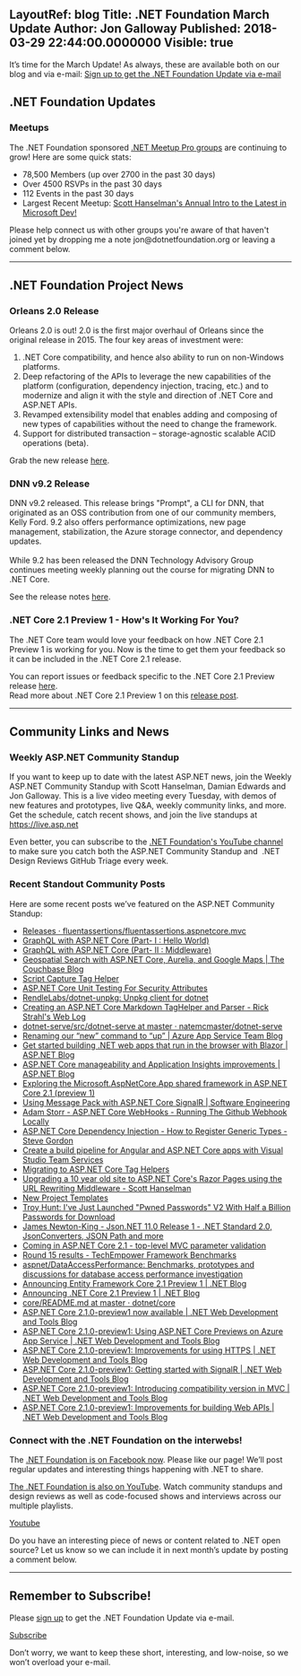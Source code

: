 LayoutRef: blog
Title: .NET Foundation March Update
Author: Jon Galloway
Published: 2018-03-29 22:44:00.0000000
Visible: true
---
<p>It’s time for the March Update! As always, these are available both on our blog and via e-mail: <a href="http://eepurl.com/dhL_qb">Sign up to get the .NET Foundation Update via e-mail</a></p>

<h2>.NET Foundation Updates</h2>

<h3>Meetups</h3>

<p>The .NET Foundation sponsored <a href="https://www.meetup.com/pro/dotnet">.NET Meetup Pro groups</a> are continuing to grow! Here are some quick stats:</p>

<ul>
<li>78,500 Members (up over 2700 in the past 30 days)</li>
<li>Over 4500 RSVPs in the past 30 days</li>
<li>112 Events in the past 30 days</li>
<li>Largest Recent Meetup:&nbsp;<a href="https://www.meetup.com/PADNUG/events/238627373/">Scott Hanselman's Annual Intro to the Latest in Microsoft Dev!</a></li>
</ul>

<p>Please help connect us with other groups you're aware of that haven't joined yet by dropping me a note <a>jon@dotnetfoundation.org</a> or leaving a comment below.​</p>

<hr />
<h2>.NET Foundation Project News</h2>

<h3>Orleans 2.0 Release</h3>

<p>Orleans 2.0 is out!&nbsp;2.0 is the first major overhaul of Orleans since the original release in 2015. The four key areas of investment were:</p>

<ol>
<li>.NET Core compatibility, and hence also ability to run on non-Windows platforms.</li>
<li>Deep refactoring of the APIs to leverage the new capabilities of the platform (configuration, dependency injection, tracing, etc.) and to modernize and align it with the style and direction of .NET Core and ASP.NET APIs.</li>
<li>Revamped extensibility model that enables adding and composing of new types of capabilities without the need to change the framework.</li>
<li>Support for distributed transaction – storage-agnostic scalable ACID operations (beta).</li>
</ol>

<p>Grab the new release <a href="https://github.com/dotnet/orleans/releases/tag/v2.0.0">here</a>.</p>

<h3>DNN v9.2 Release</h3>

<p>DNN v9.2 released. This release brings "Prompt", a CLI for DNN, that originated as an OSS contribution from one of our community members, Kelly Ford. 9.2 also offers performance optimizations, new page management, stabilization, the Azure storage connector, and dependency updates.<br />
<br />
While 9.2 has been released the DNN Technology Advisory Group continues meeting weekly planning out the course for migrating DNN to .NET Core.</p>

<p>See the release notes <a href="http://www.dnnsoftware.com/community-blog/cid/155509/dnn-platform-and-evoq-92-release-notes">here</a>.</p>

<h3>.NET Core 2.1 Preview 1 - How's It Working For You?</h3>

<p>The .NET Core team would love your feedback on how .NET Core 2.1 Preview 1 is working for you. Now is the time to get them your feedback so it can be included in the .NET Core 2.1 release.</p>

<p>You can report issues or feedback specific to the .NET Core 2.1 Preview release&nbsp;<a href="https://github.com/dotnet/core/issues/1297">here</a>.&nbsp;&nbsp;<br />
Read more about .NET Core 2.1 Preview 1 on this&nbsp;<a href="https://blogs.msdn.microsoft.com/dotnet/2018/02/27/announcing-net-core-2-1-preview-1/">release post</a>.</p>

<p></p>

<p></p>

<hr />
<h2>Community Links and News</h2>

<h3>Weekly ASP.NET Community Standup</h3>

<p>If you want to keep up to date with the latest ASP.NET news, join the Weekly ASP.NET Community Standup with Scott Hanselman, Damian Edwards and Jon Galloway. This is a live video meeting every Tuesday, with demos of new features and prototypes, live Q&amp;A, weekly community links, and more. Get the schedule, catch recent shows, and join the live standups at <a href="https://live.asp.net">https://live.asp.net</a></p>

<p>Even better, you can subscribe to the <a href="https://www.youtube.com/channel/UCiaZbznpWV1o-KLxj8zqR6A/playlists">.NET Foundation's YouTube channel</a> to make sure you catch both the ASP.NET Community Standup and&nbsp; .NET Design Reviews GitHub Triage every week.</p>

<h3></h3>

<h3>Recent Standout Community Posts</h3>

<p>Here are some recent posts we’ve featured on the ASP.NET Community Standup:</p>

<ul>
<li><a href="https://github.com/fluentassertions/fluentassertions.aspnetcore.mvc/releases">Releases · fluentassertions/fluentassertions.aspnetcore.mvc </a></li>
<li><a href="http://fiyazhasan.me/graphql-with-asp-net-core/">GraphQL with ASP.NET Core (Part- I : Hello World) </a></li>
<li><a href="chrome-extension://klbibkeccnjlkjkiokjodocebajanakg/suspended.html#ttl=GraphQL%20with%20ASP.NET%20Core%20(Part-%20II%20%3A%20Middleware)&amp;uri=http://fiyazhasan.me/graphql-with-asp-net-core-part-ii-middleware/">GraphQL with ASP.NET Core (Part- II : Middleware) </a></li>
<li><a href="https://blog.couchbase.com/geospatial-aspnet-aurelia-google-maps/">Geospatial Search with ASP.NET Core, Aurelia, and Google Maps | The Couchbase Blog </a></li>
<li><a href="https://berserkerdotnet.github.io/blog/script-capture-tag-helper/">Script Capture Tag Helper </a></li>
<li><a href="https://davidpine.net/blog/asp-net-core-security-unit-testing/">ASP.NET Core Unit Testing For Security Attributes </a></li>
<li><a href="https://github.com/RendleLabs/dotnet-unpkg#dotnet-unpkg">RendleLabs/dotnet-unpkg: Unpkg client for dotnet </a></li>
<li><a href="https://weblog.west-wind.com/posts/2018/Mar/23/Creating-an-ASPNET-Core-Markdown-TagHelper-and-Parser">Creating an ASP.NET Core Markdown TagHelper and Parser - Rick Strahl's Web Log </a></li>
<li><a href="https://github.com/natemcmaster/dotnet-serve/tree/master/src/dotnet-serve">dotnet-serve/src/dotnet-serve at master · natemcmaster/dotnet-serve </a></li>
<li><a href="https://blogs.msdn.microsoft.com/appserviceteam/2018/03/22/renaming-our-new-command-to-up/?WT.mc_id=announcement-twitter-shboyer">Renaming our “new” command to “up” | Azure App Service Team Blog </a></li>
<li><a href="https://blogs.msdn.microsoft.com/webdev/2018/03/22/get-started-building-net-web-apps-in-the-browser-with-blazor/">Get started building .NET web apps that run in the browser with Blazor | ASP.NET Blog </a></li>
<li><a href="https://blogs.msdn.microsoft.com/webdev/2018/03/22/asp-net-core-manageability-and-application-insights-improvements/">ASP.NET Core manageability and Application Insights improvements | ASP.NET Blog </a></li>
<li><a href="https://andrewlock.net/exploring-the-microsoft-aspnetcore-app-shared-framework-in-asp-net-core-2-1-preview-1/">Exploring the Microsoft.AspNetCore.App shared framework in ASP.NET Core 2.1 (preview 1) </a></li>
<li><a href="https://damienbod.com/2018/03/19/using-message-pack-with-asp-net-core-signalr/">Using Message Pack with ASP.NET Core SignalR | Software Engineering </a></li>
<li><a href="https://adamstorr.azurewebsites.net/blog/aspnetcore-webhooks-running-the-github-webhook">Adam Storr - ASP.NET Core WebHooks - Running The Github Webhook Locally </a></li>
<li><a href="https://www.stevejgordon.co.uk/asp-net-core-dependency-injection-how-to-register-generic-types">ASP.NET Core Dependency Injection - How to Register Generic Types - Steve Gordon </a></li>
<li><a href="https://offering.solutions/blog/articles/2018/03/08/create-build-pipeline-for-angular-and-aspnetcore-app-with-visual-studio-team-services/">Create a build pipeline for Angular and ASP.NET Core apps with Visual Studio Team Services </a></li>
<li><a href="https://www.telerik.com/blogs/migrating-to-asp-dotnet-core-tag-helpers">Migrating to ASP.NET Core Tag Helpers </a></li>
<li><a href="https://www.hanselman.com/blog/UpgradingA10YearOldSiteToASPNETCoresRazorPagesUsingTheURLRewritingMiddleware.aspx">Upgrading a 10 year old site to ASP.NET Core's Razor Pages using the URL Rewriting Middleware - Scott Hanselman </a></li>
<li><a href="http://piranhacms.org/blog/new-project-templates">New Project Templates </a></li>
<li><a href="https://www.troyhunt.com/ive-just-launched-pwned-passwords-version-2/">Troy Hunt: I've Just Launched "Pwned Passwords" V2 With Half a Billion Passwords for Download </a></li>
<li><a href="http://james.newtonking.com/archive/2018/02/22/json-net-11-0-release-1-net-standard-2-0-jsonconverters-json-path-and-more">James Newton-King - Json.NET 11.0 Release 1 - .NET Standard 2.0, JsonConverters, JSON Path and more </a></li>
<li><a href="https://andrewlock.net/coming-in-asp-net-core-2-1-top-level-mvc-parameter-validation/">Coming in ASP.NET Core 2.1 - top-level MVC parameter validation </a></li>
<li><a href="https://www.techempower.com/benchmarks/#section=data-r15&amp;hw=ph&amp;test=fortune">Round 15 results - TechEmpower Framework Benchmarks </a></li>
<li><a href="https://github.com/aspnet/dataAccessPerformance/">aspnet/DataAccessPerformance: Benchmarks, prototypes and discussions for database access performance investigation </a></li>
<li><a href="https://blogs.msdn.microsoft.com/dotnet/2018/02/27/announcing-entity-framework-core-2-1-preview-1/">Announcing Entity Framework Core 2.1 Preview 1 | .NET Blog </a></li>
<li><a href="https://blogs.msdn.microsoft.com/dotnet/2018/02/27/announcing-net-core-2-1-preview-1/">Announcing .NET Core 2.1 Preview 1 | .NET Blog </a></li>
<li><a href="https://github.com/dotnet/core/blob/master/samples/dotnetsay/README.md">core/README.md at master · dotnet/core </a></li>
<li><a href="https://blogs.msdn.microsoft.com/webdev/2018/02/27/asp-net-core-2-1-0-preview1-now-available/">ASP.NET Core 2.1.0-preview1 now available | .NET Web Development and Tools Blog </a></li>
<li><a href="https://blogs.msdn.microsoft.com/webdev/2018/02/27/asp-net-core-2-1-0-preview1-using-asp-net-core-previews-on-azure-app-service/">ASP.NET Core 2.1.0-preview1: Using ASP.NET Core Previews on Azure App Service | .NET Web Development and Tools Blog </a></li>
<li><a href="https://blogs.msdn.microsoft.com/webdev/2018/02/27/asp-net-core-2-1-https-improvements/">ASP.NET Core 2.1.0-preview1: Improvements for using HTTPS | .NET Web Development and Tools Blog </a></li>
<li><a href="https://blogs.msdn.microsoft.com/webdev/2018/02/27/asp-net-core-2-1-0-preview1-getting-started-with-signalr/">ASP.NET Core 2.1.0-preview1: Getting started with SignalR | .NET Web Development and Tools Blog </a></li>
<li><a href="https://blogs.msdn.microsoft.com/webdev/2018/02/27/introducing-compatibility-version-in-mvc/">ASP.NET Core 2.1.0-preview1: Introducing compatibility version in MVC | .NET Web Development and Tools Blog </a></li>
<li><a href="https://blogs.msdn.microsoft.com/webdev/2018/02/27/asp-net-core-2-1-web-apis/">ASP.NET Core 2.1.0-preview1: Improvements for building Web APIs | .NET Web Development and Tools Blog </a></li>
</ul>

<h3>Connect with the .NET Foundation on the interwebs!</h3>

<ul>
</ul>

<p>The <a href="https://www.facebook.com/dotnetfoundation/">.NET Foundation is on Facebook now</a>. Please like our page! We’ll post regular updates and interesting things happening with .NET to share.</p>

<p><a href="https://www.youtube.com/NETFoundation">The .NET Foundation is also on YouTube</a>. Watch community standups and design reviews as well as code-focused shows and interviews across our multiple playlists.</p>

<p><a href="https://www.youtube.com/NETFoundation">Youtube</a></p>

<p>Do you have an interesting piece of news or content related to .NET open source? Let us know so we can include it in next month’s update by posting a comment below.</p>

<hr />
<h2>Remember to Subscribe!</h2>

<p>Please <a href="http://eepurl.com/dhL_qb">sign up</a> to get the .NET Foundation Update via e-mail.</p>

<p><a href="http://eepurl.com/dhL_qb">Subscribe</a></p>

<p>Don’t worry, we want to keep these short, interesting, and low-noise, so we won’t overload your e-mail.</p>
